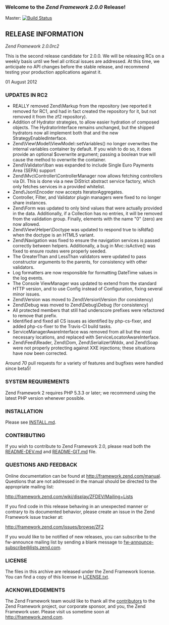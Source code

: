 ### Welcome to the *Zend Framework 2.0.0* Release!

Master: [![Build Status](https://secure.travis-ci.org/zendframework/zf2.png?branch=master)](http://travis-ci.org/zendframework/zf2)

## RELEASE INFORMATION

*Zend Framework 2.0.0rc2*

This is the second release candidate for 2.0.0. We will be releasing RCs
on a weekly basis until we feel all critical issues are addressed. At
this time, we anticipate no API changes before the stable release, and
recommend testing your production applications against it.

01 August 2012

### UPDATES IN RC2

 - REALLY removed Zend\Markup from the repository (we reported it
   removed for RC1, and had in fact created the repository for it, but
   not removed it from the zf2 repository).
 - Addition of Hydrator strategies, to allow easier hydration of
   composed objects. The HydratorInterface remains unchanged, but the
   shipped hydrators now all implement both that and the new
   StrategyEnabledInterface.
 - Zend\View\Model\ViewModel::setVariables() no longer overwrites the
   internal variables container by default. If you wish to do so, it
   does provide an optional $overwrite argument; passing a boolean true
   will cause the method to overwrite the container.
 - Zend\Validator\Iban was expanded to include Single Euro Payments Area
   (SEPA) support
 - Zend\Mvc\Controller\ControllerManager now allows fetching controllers
   via DI. This is done via a new DiStrict abstract service factory,
   which only fetches services in a provided whitelist.
 - Zend\Json\Encoder now accepts IteratorAggregates.
 - Controller, Filter, and Validator plugin managers were fixed to no
   longer share instances.
 - Zend\Form was updated to only bind values that were actually provided
   in the data. Additionally, if a Collection has no entries, it will be
   removed from the validation group. Finally, elements with the name
   "0" (zero) are now allowed.
 - Zend\View\Helper\Doctype was updated to respond true to isRdfa() when
   the doctype is an HTML5 variant.
 - Zend\Navigation was fixed to ensure the navigation services is passed
   correctly between helpers. Additionally, a bug in Mvc::isActive() was
   fixed to ensure routes were properly seeded.
 - The GreaterThan and LessThan validators were updated to pass
   constructor arguments to the parents, for consistency with other
   validators.
 - Log formatters are now responsible for formatting DateTime values in
   the log events.
 - The Console ViewManager was updated to extend from the standard HTTP
   version, and to use Config instead of Configuration, fixing several
   minor issues.
 - Zend\Version was moved to Zend\Version\Version (for consistency)
 - Zend\Debug was moved to Zend\Debug\Debug (for consistency)
 - All protected members that still had underscore prefixes were
   refactored to remove that prefix.
 - Identified and fixed all CS issues as identified by php-cs-fixer, and
   added php-cs-fixer to the Travis-CI build tasks.
 - ServiceManagerAwareInterface was removed from all but the most
   necessary locations, and replaced with ServiceLocatorAwareInterface.
 - Zend\Feed\Reader, Zend\Dom, Zend\Serializer\Wddx, and Zend\Soap were
   not properly protecting against XXE injections; these situations have
   now been corrected.

Around *70* pull requests for a variety of features and bugfixes were handled
since beta5!

### SYSTEM REQUIREMENTS

Zend Framework 2 requires PHP 5.3.3 or later; we recommend using the
latest PHP version whenever possible.

### INSTALLATION

Please see [INSTALL.md](INSTALL.md).

### CONTRIBUTING

If you wish to contribute to Zend Framework 2.0, please read both the
[README-DEV.md](README-DEV.md) and [README-GIT.md](README-GIT.md) file.

### QUESTIONS AND FEEDBACK

Online documentation can be found at http://framework.zend.com/manual.
Questions that are not addressed in the manual should be directed to the
appropriate mailing list:

http://framework.zend.com/wiki/display/ZFDEV/Mailing+Lists

If you find code in this release behaving in an unexpected manner or
contrary to its documented behavior, please create an issue in the Zend
Framework issue tracker at:

http://framework.zend.com/issues/browse/ZF2

If you would like to be notified of new releases, you can subscribe to
the fw-announce mailing list by sending a blank message to
<fw-announce-subscribe@lists.zend.com>.

### LICENSE

The files in this archive are released under the Zend Framework license.
You can find a copy of this license in [LICENSE.txt](LICENSE.txt).

### ACKNOWLEDGEMENTS

The Zend Framework team would like to thank all the [contributors](https://github.com/zendframework/zf2/contributors) to the Zend
Framework project, our corporate sponsor, and you, the Zend Framework user.
Please visit us sometime soon at http://framework.zend.com.
